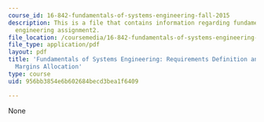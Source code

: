 ```yaml
---
course_id: 16-842-fundamentals-of-systems-engineering-fall-2015
description: This is a file that contains information regarding fundamentals of systems
  engineering assignment2.
file_location: /coursemedia/16-842-fundamentals-of-systems-engineering-fall-2015/956bb3854e6b602684becd3bea1f6409_MIT16_842F15_Assignment2.pdf
file_type: application/pdf
layout: pdf
title: 'Fundamentals of Systems Engineering: Requirements Definition and Analysis;
  Margins Allocation'
type: course
uid: 956bb3854e6b602684becd3bea1f6409

---
```

None